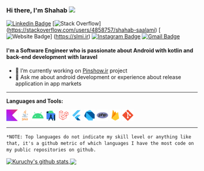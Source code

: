 ### Hi there, I'm Shahab <img src="https://media.giphy.com/media/hvRJCLFzcasrR4ia7z/giphy.gif" width="25px">
[![Linkedin Badge](https://img.shields.io/badge/-saalami-blue?style=flat&logo=Linkedin&logoColor=white&link=https://www.linkedin.com/in/saalami/)](https://www.linkedin.com/in/saalami/)
[![Stack Overflow](https://img.shields.io/badge/-Stack%20Overflow-222222?style=flat-square&logo=stackoverflow&logoColor=white&link=https://stackoverflow.com/users/4858757/shahab-saalami)]
(https://stackoverflow.com/users/4858757/shahab-saalami)
[![Website Badge](https://img.shields.io/badge/-slmi.ir-47CCCC?style=flat&logo=Google-Chrome&logoColor=white&link=https://slmi.ir)]
(https://slmi.ir)
[![Instagram Badge](https://img.shields.io/badge/-@shahabdev-purple?style=flat&logo=instagram&logoColor=white&link=https://instagram.com/shahabdev/)](https://www.instagram.com/shahabdev/)
[![Gmail Badge](https://img.shields.io/badge/-shab.salami-c14438?style=flat&logo=Gmail&logoColor=white&link=mailto:shab.salami@gmail.com)](mailto:shab.salami@gmail.com) 


#### I'm a Software Engineer who is passionate about Android with kotlin and back-end development with laravel

- 🔭 I’m currently working on [Pinshow.ir](http://en.pinshow.ir/) project
- 💬 Ask me about android development or experience about release application in app markets

---

**Languages and Tools:**    

<code><img height="30" src="https://raw.githubusercontent.com/github/explore/80688e429a7d4ef2fca1e82350fe8e3517d3494d/topics/kotlin/kotlin.png"></code>
<code><img height="30" src="https://raw.githubusercontent.com/github/explore/80688e429a7d4ef2fca1e82350fe8e3517d3494d/topics/java/java.png"></code>
<code><img height="30" src="https://raw.githubusercontent.com/github/explore/80688e429a7d4ef2fca1e82350fe8e3517d3494d/topics/android/android.png"></code>
<code><img height="30" src="https://raw.githubusercontent.com/Kuruchy/Kuruchy/master/data/android_stdudio.svg"></code> 
<code><img height="30" src="https://raw.githubusercontent.com/github/explore/80688e429a7d4ef2fca1e82350fe8e3517d3494d/topics/laravel/laravel.png"></code>
<code><img height="30" src="https://raw.githubusercontent.com/github/explore/80688e429a7d4ef2fca1e82350fe8e3517d3494d/topics/flutter/flutter.png"></code>
<code><img height="30" src="https://raw.githubusercontent.com/github/explore/80688e429a7d4ef2fca1e82350fe8e3517d3494d/topics/dart/dart.png"></code>
<code><img height="30" src="https://raw.githubusercontent.com/github/explore/80688e429a7d4ef2fca1e82350fe8e3517d3494d/topics/php/php.png"></code>
<code><img height="30" src="https://raw.githubusercontent.com/github/explore/80688e429a7d4ef2fca1e82350fe8e3517d3494d/topics/firebase/firebase.png"></code>
<code><img height="30" src="https://raw.githubusercontent.com/Kuruchy/Kuruchy/master/data/git.svg"></code>

---
`*NOTE: Top languages do not indicate my skill level or anything like that, it's a github metric of which languages I have the most code on my public repositories on github.`


<a href="https://github.com/anuraghazra/github-readme-stats">
  <img align="center" src="https://github-readme-stats.anuraghazra1.vercel.app/api?username=shahabsaalami&show_icons=true&theme=solarized-dark&count_private=true" alt="Kuruchy's github stats" />
</a>
<a href="https://github.com/anuraghazra/github-readme-stats">
  <img align="center" src="https://github-readme-stats.anuraghazra1.vercel.app/api/top-langs/?username=shahabsaalami&layout=compact&theme=solarized-dark" />
</a>
